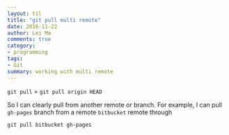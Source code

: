 ```yaml
---
layout: til
title: "git pull multi remote"
date: 2016-11-22
author: Lei Ma
comments: true
category:
- programming
tags:
- Git
summary: working with multi remote
---
```




`git pull` = `git pull origin HEAD`

So I can clearly pull from another remote or branch. For example, I can pull `gh-pages` branch from a remote `bitbucket` remote through

```
git pull bitbucket gh-pages
```
